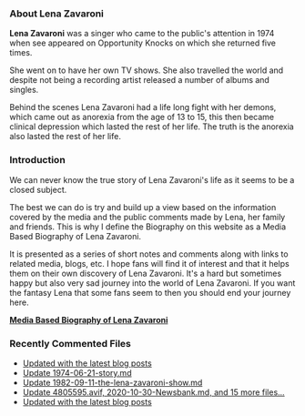 ### About Lena Zavaroni

<p><strong>Lena Zavaroni</strong> was a singer who came to the public's attention in 1974 when see appeared on Opportunity Knocks on which she returned five times.</p>

<p>She went on to have her own TV shows. She also travelled the world and despite not being a recording artist released a number of albums and singles.</p>

<p>Behind the scenes Lena Zavaroni had a life long fight with her demons, which came out as anorexia from the age of 13 to 15, this then became clinical depression which lasted the rest of her life. The truth is the anorexia also lasted the rest of her life.</p>

### Introduction

<p>We can never know the true story of Lena Zavaroni's life as it seems to be a closed subject.</p>

<p>The best we can do is try and build up a view based on the information covered by the media and the public comments made by Lena, her family and friends. This is why I define the Biography on this website as a Media Based Biography of Lena Zavaroni.</p>

<p>It is presented as a series of short notes and comments along with links to related media, blogs, etc. I hope fans will find it of interest and that it helps them on their own discovery of Lena Zavaroni. It's a hard but sometimes happy but also very sad journey into the world of Lena Zavaroni. If you want the fantasy Lena that some fans seem to then you should end your journey here.</p>

<a href="https://fanzoflenazavaroni.github.io/biography/lena-zavaroni/"><strong>Media Based Biography of Lena Zavaroni</strong></a>

### Recently Commented Files

<!-- BLOG-POST-LIST:START -->
- [Updated with the latest blog posts](https://github.com/FanzOfLenaZavaroni/fanzoflenazavaroni.github.io/commit/5889c20534a22f3ccf021b478f29d2817232ab20)
- [Update 1974-06-21-story.md](https://github.com/FanzOfLenaZavaroni/fanzoflenazavaroni.github.io/commit/3d29611583379faa69b649b7143405e28acac4f7)
- [Update 1982-09-11-the-lena-zavaroni-show.md](https://github.com/FanzOfLenaZavaroni/fanzoflenazavaroni.github.io/commit/edcff2b30eb2dfb538ce4468d5116c9d3555ac31)
- [Update 4805595.avif, 2020-10-30-Newsbank.md, and 15 more files...](https://github.com/FanzOfLenaZavaroni/fanzoflenazavaroni.github.io/commit/7972650dd981abcf5f552cdd8e2cb421bd135006)
- [Updated with the latest blog posts](https://github.com/FanzOfLenaZavaroni/fanzoflenazavaroni.github.io/commit/faf252ac39d0a08f3cd64708b9138cb5cfc28a60)
<!-- BLOG-POST-LIST:END -->
